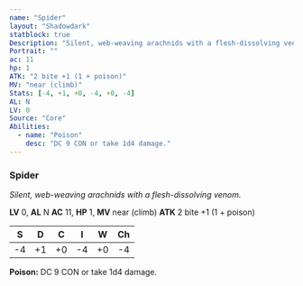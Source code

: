 ```yaml
---
name: "Spider"
layout: "Shadowdark"
statblock: true
Description: "Silent, web-weaving arachnids with a flesh-dissolving venom."
Portrait: ""
ac: 11
hp: 1
ATK: "2 bite +1 (1 + poison)"
MV: "near (climb)"
Stats: [-4, +1, +0, -4, +0, -4]
AL: N
LV: 0
Source: "Core"
Abilities:
  - name: "Poison"
    desc: "DC 9 CON or take 1d4 damage."
---
```


### Spider

_Silent, web-weaving arachnids with a flesh-dissolving venom._

**LV** 0, **AL** N
**AC** 11, **HP** 1, **MV** near (climb)
**ATK** 2 bite +1 (1 + poison)

|  S  |  D  |  C  |  I  |  W  |  Ch  |
|:---:|:---:|:---:|:---:|:---:|:----:|
| -4 | +1 | +0 | -4 | +0 | -4 |

**Poison:** DC 9 CON or take 1d4 damage.

